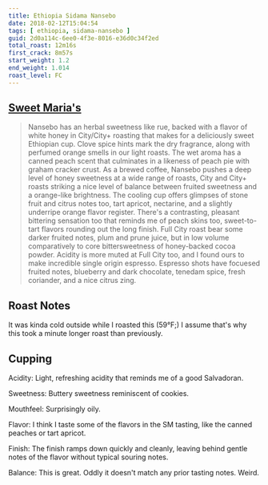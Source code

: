 ```yaml
---
title: Ethiopia Sidama Nansebo 
date: 2018-02-12T15:04:54
tags: [ ethiopia, sidama-nansebo ]
guid: 2d0a114c-6ee0-4f3e-8016-e36d0c34f2ed
total_roast: 12m16s
first_crack: 8m57s
start_weight: 1.2
end_weight: 1.014
roast_level: FC
---
```


## [Sweet Maria's][sm]

[sm]: https://www.sweetmarias.com/product/ethiopia-sidama-nansebo

> Nansebo has an herbal sweetness like rue, backed with a flavor of white honey
> in City/City+ roasting that makes for a deliciously sweet Ethiopian cup. Clove
> spice hints mark the dry fragrance, along with perfumed orange smells in our
> light roasts. The wet aroma has a canned peach scent that culminates in a
> likeness of peach pie with graham cracker crust. As a brewed coffee, Nansebo
> pushes a deep level of honey sweetness at a wide range of roasts, City and
> City+ roasts striking a nice level of balance between fruited sweetness and a
> orange-like brightness. The cooling cup offers glimpses of stone fruit and
> citrus notes too, tart apricot, nectarine, and a slightly underripe orange
> flavor register. There's a contrasting, pleasant bittering sensation too that
> reminds me of peach skins too, sweet-to-tart flavors rounding out the long
> finish. Full City roast bear some darker fruited notes, plum and prune juice,
> but in low volume comparatively to core bittersweetness of honey-backed cocoa
> powder. Acidity is more muted at Full City too, and I found ours to make
> incredible single origin espresso. Espresso shots have focuesed fruited notes,
> blueberry and dark chocolate, tenedam spice, fresh coriander, and a nice
> citrus zing.

## Roast Notes

It was kinda cold outside while I roasted this (59°F;) I assume that's why this
took a minute longer roast than previously.

## Cupping

Acidity: Light, refreshing acidity that reminds me of a good Salvadoran.

Sweetness: Buttery sweetness reminiscent of cookies.

Mouthfeel: Surprisingly oily.

Flavor: I think I taste some of the flavors in the SM tasting, like the canned
peaches or tart apricot.

Finish: The finish ramps down quickly and cleanly, leaving behind gentle notes
of the flavor without typical souring notes.

Balance: This is great.  Oddly it doesn't match any prior tasting notes.  Weird.
